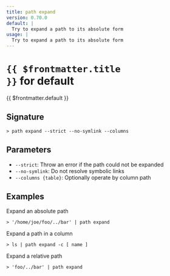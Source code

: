 ```yaml
---
title: path expand
version: 0.70.0
default: |
  Try to expand a path to its absolute form
usage: |
  Try to expand a path to its absolute form
---
```


# <code>{{ $frontmatter.title }}</code> for default

<div class='command-title'>{{ $frontmatter.default }}</div>

## Signature

```> path expand --strict --no-symlink --columns```

## Parameters

 -  `--strict`: Throw an error if the path could not be expanded
 -  `--no-symlink`: Do not resolve symbolic links
 -  `--columns {table}`: Optionally operate by column path

## Examples

Expand an absolute path
```shell
> '/home/joe/foo/../bar' | path expand
```

Expand a path in a column
```shell
> ls | path expand -c [ name ]
```

Expand a relative path
```shell
> 'foo/../bar' | path expand
```
